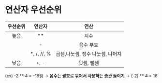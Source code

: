 # 연산자 우선순위

| 우선순위 | 연산자         | 연산                  |
|:----:|:-----------:|:-------------------:|
| 높음   | **          | 지수                  |
|      | -           | 음수 부호               |
|      | *, /, //, % | 곱셈,나눗셈, 정수 나눗셈, 나머지 |
| 낮음   | +, -        | 덧셈, 뺄셈              |

(ex) 
-2 ** 4 = -16임  → **음수는 괄호로 묶어서 사용하는 습관 들이기** → (-2) ** 4 = 16


